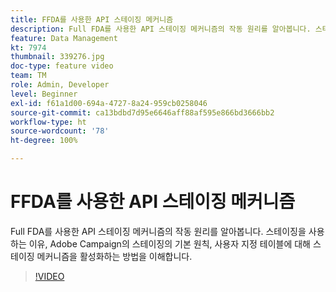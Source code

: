 ```yaml
---
title: FFDA를 사용한 API 스테이징 메커니즘
description: Full FDA를 사용한 API 스테이징 메커니즘의 작동 원리를 알아봅니다. 스테이징을 사용하는 이유, Adobe Campaign의 스테이징의 기본 원칙, 사용자 지정 테이블에 대해 스테이징 메커니즘을 활성화하는 방법을 이해합니다.
feature: Data Management
kt: 7974
thumbnail: 339276.jpg
doc-type: feature video
team: TM
role: Admin, Developer
level: Beginner
exl-id: f61a1d00-694a-4727-8a24-959cb0258046
source-git-commit: ca13bdbd7d95e6646aff88af595e866bd3666bb2
workflow-type: ht
source-wordcount: '78'
ht-degree: 100%

---
```


# FFDA를 사용한 API 스테이징 메커니즘

Full FDA를 사용한 API 스테이징 메커니즘의 작동 원리를 알아봅니다. 스테이징을 사용하는 이유, Adobe Campaign의 스테이징의 기본 원칙, 사용자 지정 테이블에 대해 스테이징 메커니즘을 활성화하는 방법을 이해합니다.

>[!VIDEO](https://video.tv.adobe.com/v/339276?quality=12)

